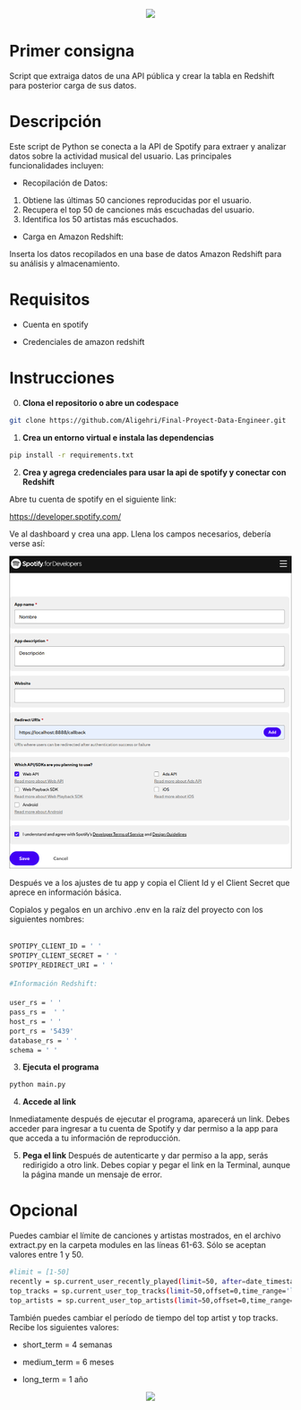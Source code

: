 <p align='center'>
    <img src="https://capsule-render.vercel.app/api?type=waving&height=300&color=0:ff0000,100:6400ff&text=Proyecto%20final%20Data%20Engineer&fontSize=59&fontAlign=50&fontAlignY=41&fontColor=00000000&stroke=00caa9&strokeWidth=2"/>
</p>

# Primer consigna

Script que extraiga datos de una API pública y crear la tabla en Redshift para posterior carga de sus datos.

# Descripción

Este script de Python se conecta a la API de Spotify para extraer y analizar datos sobre la actividad musical del usuario. Las principales funcionalidades incluyen:

* Recopilación de Datos:

1. Obtiene las últimas 50 canciones reproducidas por el usuario.
2. Recupera el top 50 de canciones más escuchadas del usuario.
3. Identifica los 50 artistas más escuchados.

* Carga en Amazon Redshift:

Inserta los datos recopilados en una base de datos Amazon Redshift para su análisis y almacenamiento.

# Requisitos

* Cuenta en spotify

* Credenciales de amazon redshift

# Instrucciones

0. **Clona el repositorio o abre un codespace**
```bash
git clone https://github.com/Aligehri/Final-Proyect-Data-Engineer.git
```
1. **Crea un entorno virtual e instala las dependencias**
```bash
pip install -r requirements.txt
```
2. **Crea y agrega credenciales para usar la api de spotify y conectar con Redshift**

Abre tu cuenta de spotify en el siguiente link:

https://developer.spotify.com/

Ve al dashboard y crea una app. Llena los campos necesarios, debería verse así:

![Ejemplo](/ejemplo.png)

Después ve a los ajustes de tu app y copia el Client Id y el Client Secret que aprece en información básica.

Copialos y pegalos en un archivo .env en la raíz del proyecto con los siguientes nombres:

```bash

SPOTIPY_CLIENT_ID = ' '
SPOTIPY_CLIENT_SECRET = ' '
SPOTIPY_REDIRECT_URI = ' '

#Información Redshift: 

user_rs = ' '
pass_rs =  ' '
host_rs = ' '
port_rs = '5439'
database_rs = ' '
schema = ' '
```

3. **Ejecuta el programa**
```bash
python main.py
```

4. **Accede al link**

Inmediatamente después de ejecutar el programa, aparecerá un link. Debes acceder para ingresar a tu cuenta de Spotify y dar permiso a la app para que acceda a tu información de reproducción.

5. **Pega el link**
Después de autenticarte y dar permiso a la app, serás redirigido a otro link. Debes copiar y pegar el link en la Terminal, aunque la página mande un mensaje de error.

# Opcional

Puedes cambiar el límite de canciones y artistas mostrados, en el archivo extract.py en la carpeta modules en las líneas 61-63. Sólo se aceptan valores entre 1 y 50.

```bash
#limit = [1-50]
recently = sp.current_user_recently_played(limit=50, after=date_timestamp)
top_tracks = sp.current_user_top_tracks(limit=50,offset=0,time_range='long_term')
top_artists = sp.current_user_top_artists(limit=50,offset=0,time_range='long_term')
```

También puedes cambiar el período de tiempo del top artist y top tracks. Recibe los siguientes valores:

* short_term = 4 semanas

* medium_term = 6 meses

* long_term = 1 año
<p align='center'>
    <img src="https://capsule-render.vercel.app/api?type=waving&height=300&color=0:ff0000,100:6400ff&section=footer"/>
</p>
